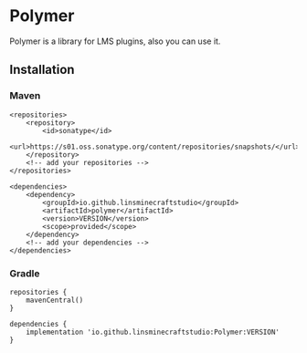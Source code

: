 # Polymer
Polymer is a library for LMS plugins, also you can use it.
## Installation
### Maven
```
<repositories>
    <repository>
        <id>sonatype</id>
        <url>https://s01.oss.sonatype.org/content/repositories/snapshots/</url>
    </repository>
    <!-- add your repositories -->
</repositories>

<dependencies>
    <dependency>
        <groupId>io.github.linsminecraftstudio</groupId>
        <artifactId>polymer</artifactId>
        <version>VERSION</version>
        <scope>provided</scope>
    </dependency>
    <!-- add your dependencies -->
</dependencies>
```
### Gradle
```
repositories {
    mavenCentral()
}

dependencies {
    implementation 'io.github.linsminecraftstudio:Polymer:VERSION'
}
```